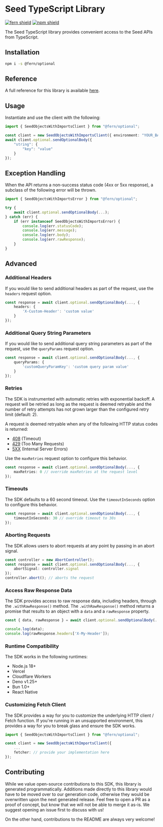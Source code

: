 # Seed TypeScript Library

[![fern shield](https://img.shields.io/badge/%F0%9F%8C%BF-Built%20with%20Fern-brightgreen)](https://buildwithfern.com?utm_source=github&utm_medium=github&utm_campaign=readme&utm_source=Seed%2FTypeScript)
[![npm shield](https://img.shields.io/npm/v/@fern/optional)](https://www.npmjs.com/package/@fern/optional)

The Seed TypeScript library provides convenient access to the Seed APIs from TypeScript.

## Installation

```sh
npm i -s @fern/optional
```

## Reference

A full reference for this library is available [here](./reference.md).

## Usage

Instantiate and use the client with the following:

```typescript
import { SeedObjectsWithImportsClient } from "@fern/optional";

const client = new SeedObjectsWithImportsClient({ environment: "YOUR_BASE_URL" });
await client.optional.sendOptionalBody({
    "string": {
        "key": "value"
    }
});
```

## Exception Handling

When the API returns a non-success status code (4xx or 5xx response), a subclass of the following error
will be thrown.

```typescript
import { SeedObjectsWithImportsError } from "@fern/optional";

try {
    await client.optional.sendOptionalBody(...);
} catch (err) {
    if (err instanceof SeedObjectsWithImportsError) {
        console.log(err.statusCode);
        console.log(err.message);
        console.log(err.body);
        console.log(err.rawResponse);
    }
}
```

## Advanced

### Additional Headers

If you would like to send additional headers as part of the request, use the `headers` request option.

```typescript
const response = await client.optional.sendOptionalBody(..., {
    headers: {
        'X-Custom-Header': 'custom value'
    }
});
```

### Additional Query String Parameters

If you would like to send additional query string parameters as part of the request, use the `queryParams` request option.

```typescript
const response = await client.optional.sendOptionalBody(..., {
    queryParams: {
        'customQueryParamKey': 'custom query param value'
    }
});
```

### Retries

The SDK is instrumented with automatic retries with exponential backoff. A request will be retried as long
as the request is deemed retryable and the number of retry attempts has not grown larger than the configured
retry limit (default: 2).

A request is deemed retryable when any of the following HTTP status codes is returned:

- [408](https://developer.mozilla.org/en-US/docs/Web/HTTP/Status/408) (Timeout)
- [429](https://developer.mozilla.org/en-US/docs/Web/HTTP/Status/429) (Too Many Requests)
- [5XX](https://developer.mozilla.org/en-US/docs/Web/HTTP/Status/500) (Internal Server Errors)

Use the `maxRetries` request option to configure this behavior.

```typescript
const response = await client.optional.sendOptionalBody(..., {
    maxRetries: 0 // override maxRetries at the request level
});
```

### Timeouts

The SDK defaults to a 60 second timeout. Use the `timeoutInSeconds` option to configure this behavior.

```typescript
const response = await client.optional.sendOptionalBody(..., {
    timeoutInSeconds: 30 // override timeout to 30s
});
```

### Aborting Requests

The SDK allows users to abort requests at any point by passing in an abort signal.

```typescript
const controller = new AbortController();
const response = await client.optional.sendOptionalBody(..., {
    abortSignal: controller.signal
});
controller.abort(); // aborts the request
```

### Access Raw Response Data

The SDK provides access to raw response data, including headers, through the `.withRawResponse()` method.
The `.withRawResponse()` method returns a promise that results to an object with a `data` and a `rawResponse` property.

```typescript
const { data, rawResponse } = await client.optional.sendOptionalBody(...).withRawResponse();

console.log(data);
console.log(rawResponse.headers['X-My-Header']);
```

### Runtime Compatibility


The SDK works in the following runtimes:



- Node.js 18+
- Vercel
- Cloudflare Workers
- Deno v1.25+
- Bun 1.0+
- React Native

### Customizing Fetch Client

The SDK provides a way for you to customize the underlying HTTP client / Fetch function. If you're running in an
unsupported environment, this provides a way for you to break glass and ensure the SDK works.

```typescript
import { SeedObjectsWithImportsClient } from "@fern/optional";

const client = new SeedObjectsWithImportsClient({
    ...
    fetcher: // provide your implementation here
});
```

## Contributing

While we value open-source contributions to this SDK, this library is generated programmatically.
Additions made directly to this library would have to be moved over to our generation code,
otherwise they would be overwritten upon the next generated release. Feel free to open a PR as
a proof of concept, but know that we will not be able to merge it as-is. We suggest opening
an issue first to discuss with us!

On the other hand, contributions to the README are always very welcome!